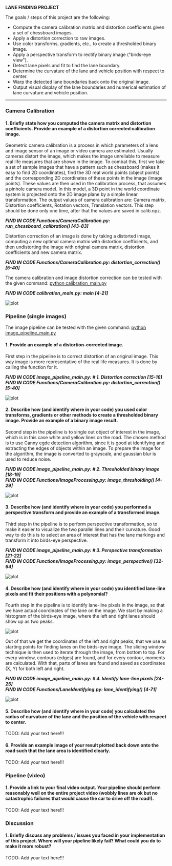 **LANE FINDING PROJECT**

The goals / steps of this project are the following:

* Compute the camera calibration matrix and distortion coefficients given a set of chessboard images.
* Apply a distortion correction to raw images.
* Use color transforms, gradients, etc., to create a thresholded binary image.
* Apply a perspective transform to rectify binary image ("birds-eye view").
* Detect lane pixels and fit to find the lane boundary.
* Determine the curvature of the lane and vehicle position with respect to center.
* Warp the detected lane boundaries back onto the original image.
* Output visual display of the lane boundaries and numerical estimation of lane curvature and vehicle position.

---

### Camera Calibration

#### 1. Briefly state how you computed the camera matrix and distortion coefficients. Provide an example of a distortion corrected calibration image.

Geometric camera calibration is a process in which parameters of a lens and image sensor of an image or video camera are estimated. Usually cameras distort the image, which makes the image unreliable to measure real life measures that are shown in the image. 
To combat this, first we take a set of sample images that have a pattern such as chessboard (makes it easy to find 2D coordinates), find the 3D real world points (object points) and the corresponding 2D coordinates of these points in the image (image points). These values are then used in the calibration process, that assumes a pinhole camera model. In this model, a 3D point in the world coordinate system is projected onto the 2D image plane by a simple linear transformation. The output values of camera calibration are: Camera matrix, Distortion coefficients, Rotation vectors, Translation vectors. This step should be done only one time, after that the values are saved in calib.npz.

***FIND IN CODE     Functions/CameraCalibration.py:  run_chessboard_calibration() [43-83]***

Distortion correction of an image is done by taking a distorted image, computing a new optimal camera matrix with distortion coefficients, and then undistorting the image with original camera matrix, distortion coefficients and new camera matrix. 

***FIND IN CODE     Functions/CameraCalibration.py:  distortion_correction() [5-40]***

The camera calibration and image distortion correction can be tested with the given command:   <ins>python calibration_main.py</ins>

***FIND IN CODE     calibration_main.py:  main [4-21]***

![plot](./output/sbys_calibration4.jpg)


### Pipeline (single images)

The image pipeline can be tested with the given command:   <ins>python image_pipeline_main.py</ins>

#### 1. Provide an example of a distortion-corrected image.

First step in the pipeline is to correct distortion of an original image. This way image is more representative of the real life measures. It is done by calling the function for it.

***FIND IN CODE     image_pipeline_main.py:  # 1. Distortion correction [15-16]<br />FIND IN CODE     Functions/CameraCalibration.py:  distortion_correction() [5-40]***

![plot](./output/undistorted_solidYellowCurve2.jpg)

#### 2. Describe how (and identify where in your code) you used color transforms, gradients or other methods to create a thresholded binary image. Provide an example of a binary image result.

Second step in the pipeline is to single out object of interest in the image, which is in this case white and yellow lines on the road. The chosen method is to use Canny egde detection algorithm, since it is good at identifying and extracting the edges of objects within an image. To prepare the image for the algorithm, the image is converted to grayscale, and gaussian blur is used to reduce noise.

***FIND IN CODE     image_pipeline_main.py:  # 2. Thresholded binary image [18-19]<br />FIND IN CODE     Functions/ImageProcessing.py:  image_thresholding() [4-29]***

![plot](./output/thresholded_solidYellowCurve2.jpg)

#### 3. Describe how (and identify where in your code) you performed a perspective transform and provide an example of a transformed image.

Third step in the pipeline is to perform perspective transformation, so to make it easier to visualize the two parallel lines and their curvature. Good way to do this is to select an area of interest that has the lane markings and transform it into birds-eye perspective.

***FIND IN CODE     image_pipeline_main.py:  # 3. Perspective transformation [21-22]<br />FIND IN CODE     Functions/ImageProcessing.py:  image_perspective() [32-64]***

![plot](./output/birds-eye_solidYellowCurve2.jpg)

#### 4. Describe how (and identify where in your code) you identified lane-line pixels and fit their positions with a polynomial?

Fourth step in the pipeline is to identify lane-line pixels in the image, so that we have actual coordinates of the lane on the image. We start by making a histogram of the birds-eye image, where the left and right lanes should show up as two peaks.

![plot](./output/histogram_solidYellowCurve2.jpeg)

Out of that we get the coordinates of the left and right peaks, that we use as starting points for finding lanes on the birds-eye image. The sliding window technique is then used to iterate through the image, from bottom to top. For every window, contours (edges) are found, and for every contour, moments are calculated. With that, parts of lanes are found and saved as coordinates (X, Y) for both left and right.

***FIND IN CODE     image_pipeline_main.py:  # 4. Identify lane-line pixels [24-25]<br />FIND IN CODE     Functions/LaneIdentifying.py:  lane_identifying() [4-71]***

![plot](./output/identified_solidYellowCurve2.jpg)



#### 5. Describe how (and identify where in your code) you calculated the radius of curvature of the lane and the position of the vehicle with respect to center.

TODO: Add your text here!!!

#### 6. Provide an example image of your result plotted back down onto the road such that the lane area is identified clearly.

TODO: Add your text here!!!

### Pipeline (video)

#### 1. Provide a link to your final video output.  Your pipeline should perform reasonably well on the entire project video (wobbly lines are ok but no catastrophic failures that would cause the car to drive off the road!).

TODO: Add your text here!!!

### Discussion

#### 1. Briefly discuss any problems / issues you faced in your implementation of this project.  Where will your pipeline likely fail?  What could you do to make it more robust?

TODO: Add your text here!!!

